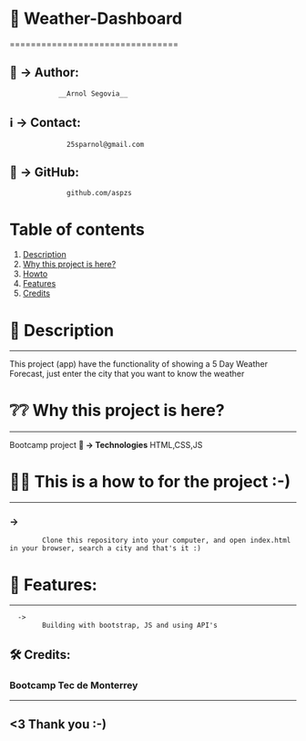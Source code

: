 
# 📌 Weather-Dashboard
================================

## 🚻 -> Author:  
                __Arnol Segovia__
## ℹ️ -> Contact: 
                  25sparnol@gmail.com
## 🎒 -> GitHub: 
                  github.com/aspzs
                  
                  
# Table of contents
1. [Description](#description)
2. [Why this project is here?](#why)
3. [Howto](#howto)
4. [Features](#features)
5. [Credits](#credits)                  



# 📝 Description <a name="description"></a>
----------------	
This project (app) have the functionality of showing a 5 Day Weather Forecast, just enter the city that you want to know the weather 


# ❔❔ Why this project is here? <a name="why"></a>
-------------------------------
  Bootcamp project
        **🧩 -> Technologies** 
          HTML,CSS,JS


# 🤹‍♀️ This is a how to for the project :-) <a name="howto"></a>
-----------------------------------------
###      ->  
            Clone this repository into your computer, and open index.html  in your browser, search a city and that's it :)
      
# 🚀 Features: <a name="features"></a>
--------------
      ->  
            Building with bootstrap, JS and using API's

## 🛠 Credits: <a name="credits"></a>
### Bootcamp Tec de Monterrey

------------------
<3 Thank you :-)
------------------



